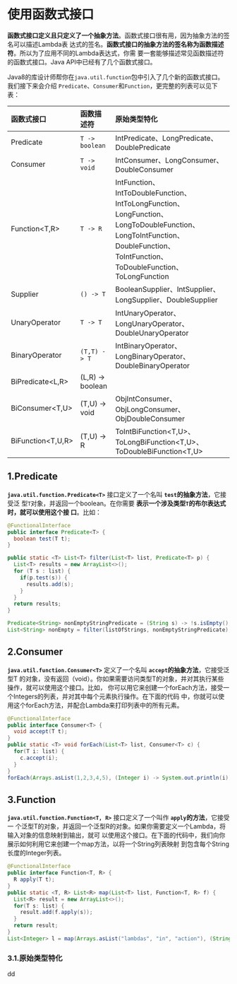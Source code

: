 使用函数式接口
================================================================================
**函数式接口定义且只定义了一个抽象方法**。函数式接口很有用，因为抽象方法的签名可以描述Lambda表
达式的签名。**函数式接口的抽象方法的签名称为函数描述符**。所以为了应用不同的Lambda表达式，你需
要一套能够描述常见函数描述符的函数式接口。Java API中已经有了几个函数式接口。

Java8的库设计师帮你在`java.util.function`包中引入了几个新的函数式接口。我们接下来会介绍
`Predicate`、`Consumer`和`Function`，更完整的列表可以见下表：

| 函数式接口 | 函数描述符 | 原始类型特化 |
| :------------- | :------------- | :------------- |
| Predicate<T> | `T -> boolean` | IntPredicate、LongPredicate、DoublePredicate |
| Consumer<T> | `T -> void` | IntConsumer、LongConsumer、DoubleConsumer |
| Function<T,R> | `T -> R` | IntFunction<R>、IntToDoubleFunction、IntToLongFunction、LongFunction<R>、LongToDoubleFunction、LongToIntFunction、DoubleFunction<R>、ToIntFunction<T>、ToDoubleFunction<T>、ToLongFunction<T> |
| Supplier<T> | `() -> T` | BooleanSupplier、IntSupplier、LongSupplier、DoubleSupplier |
| UnaryOperator<T> | `T -> T` | IntUnaryOperator、LongUnaryOperator、DoubleUnaryOperator |
| BinaryOperator<T> | `(T,T) -> T` | IntBinaryOperator、LongBinaryOperator、DoubleBinaryOperator |
| BiPredicate<L,R> | (L,R) -> boolean |  |
| BiConsumer<T,U> | (T,U) -> void | ObjIntConsumer<T>、ObjLongConsumer<T>、ObjDoubleConsumer<T> |
| BiFunction<T,U,R> | (T,U) -> R | ToIntBiFunction<T,U>、ToLongBiFunction<T,U>、ToDoubleBiFunction<T,U> |

## 1.Predicate
**`java.util.function.Predicate<T>`** 接口定义了一个名叫 **`test`的抽象方法**，它接受泛
型`T`对象，并返回一个boolean。在你需要 **表示一个涉及类型`T`的布尔表达式时，就可以使用这个接
口**。比如：
```java
@FunctionalInterface
public interface Predicate<T> {
  boolean test(T t);
}

public static <T> List<T> filter(List<T> list, Predicate<T> p) {
  List<T> results = new ArrayList<>();
  for (T s : list) {
    if(p.test(s)) {
      results.add(s);
    }
  }
  return results;
}

Predicate<String> nonEmptyStringPredicate = (String s) -> !s.isEmpty();
List<String> nonEmpty = filter(listOfStrings, nonEmptyStringPredicate);
```

## 2.Consumer
**`java.util.function.Consumer<T>`** 定义了一个名叫 **`accept`的抽象方法**，它接受泛型T
的对象，没有返回（void）。你如果需要访问类型T的对象，并对其执行某些操作，就可以使用这个接口。比如，
你可以用它来创建一个forEach方法，接受一个Integers的列表，并对其中每个元素执行操作。在下面的代码
中，你就可以使用这个forEach方法，并配合Lambda来打印列表中的所有元素。
```java
@FunctionalInterface
public interface Consumer<T> {
  void accept(T t);
}
public static <T> void forEach(List<T> list, Consumer<T> c) {
  for(T i: list) {
    c.accept(i);
  }
}
forEach(Arrays.asList(1,2,3,4,5), (Integer i) -> System.out.println(i));
```

## 3.Function
**`java.util.function.Function<T, R>`** 接口定义了一个叫作 **`apply`的方法**，它接受一
个泛型T的对象，并返回一个泛型R的对象。如果你需要定义一个Lambda，将输入对象的信息映射到输出，就可
以使用这个接口。在下面的代码中，我们向你展示如何利用它来创建一个map方法，以将一个String列表映射
到包含每个String长度的Integer列表。
```java
@FunctionalInterface
public interface Function<T, R> {
  R apply(T t);
}
public static <T, R> List<R> map(List<T> list, Function<T, R> f) {
  List<R> result = new ArrayList<>();
  for(T s: list) {
    result.add(f.apply(s));
  }
  return result;
}
List<Integer> l = map(Arrays.asList("lambdas", "in", "action"), (String s) -> s.length());
```

### 3.1.原始类型特化





































dd
